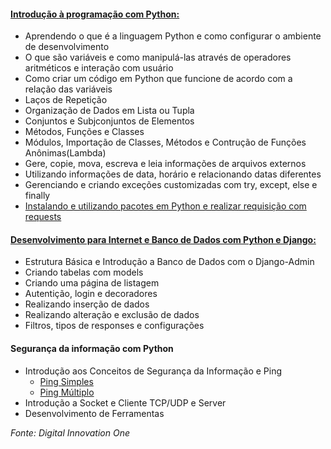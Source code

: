 #### [Introdução à programação com Python:](https://github.com/Tati-Ramos/Python/tree/master/Introducao)
 - Aprendendo o que é a linguagem Python e como configurar o ambiente de desenvolvimento
 - O que são variáveis e como manipulá-las através de operadores aritméticos e interação com usuário
 - Como criar um código em Python que funcione de acordo com a relação das variáveis
 - Laços de Repetição
 - Organização de Dados em Lista ou Tupla
 - Conjuntos e Subjconjuntos de Elementos 
 - Métodos, Funções e Classes
 - Módulos, Importação de Classes, Métodos e Contrução de Funções Anônimas(Lambda)
 - Gere, copie, mova, escreva e leia informações de arquivos externos
 - Utilizando informações de data, horário e relacionando datas diferentes
 - Gerenciando e criando exceções customizadas com try, except, else e finally
 - [Instalando e utilizando pacotes em Python e realizar requisição com requests](https://github.com/Tati-Ramos/Python/tree/master/hello_django)

#### [Desenvolvimento para Internet e Banco de Dados com Python e Django:](https://github.com/Tati-Ramos/Python/tree/master/agenda)
 - Estrutura Básica e Introdução a Banco de Dados com o Django-Admin
 - Criando tabelas com models
 - Criando uma página de listagem
 - Autentição, login e decoradores
 - Realizando inserção de dados
 - Realizando alteração e exclusão de dados
 - Filtros, tipos de responses e configurações

#### Segurança da informação com Python
 - Introdução aos Conceitos de Segurança da Informação e Ping <br> 
   * [Ping Simples](https://github.com/Tati-Ramos/Python/tree/master/pingsimples) <br>
   * [Ping Múltiplo](https://github.com/Tati-Ramos/Python/tree/master/pingmultiplo)
 - Introdução a Socket e Cliente TCP/UDP e Server
 - Desenvolvimento de Ferramentas





_Fonte: Digital Innovation One_


